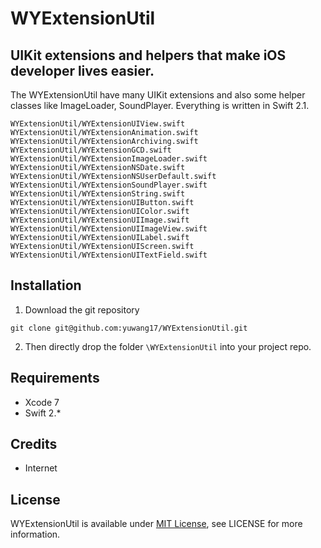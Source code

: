 # WYExtensionUtil

UIKit extensions and helpers that make iOS developer lives easier.
-----------
The WYExtensionUtil have many UIKit extensions and also some helper classes like ImageLoader, SoundPlayer. Everything is written in Swift 2.1.
```
WYExtensionUtil/WYExtensionUIView.swift
WYExtensionUtil/WYExtensionAnimation.swift
WYExtensionUtil/WYExtensionArchiving.swift
WYExtensionUtil/WYExtensionGCD.swift
WYExtensionUtil/WYExtensionImageLoader.swift
WYExtensionUtil/WYExtensionNSDate.swift
WYExtensionUtil/WYExtensionNSUserDefault.swift
WYExtensionUtil/WYExtensionSoundPlayer.swift
WYExtensionUtil/WYExtensionString.swift
WYExtensionUtil/WYExtensionUIButton.swift
WYExtensionUtil/WYExtensionUIColor.swift
WYExtensionUtil/WYExtensionUIImage.swift
WYExtensionUtil/WYExtensionUIImageView.swift
WYExtensionUtil/WYExtensionUILabel.swift
WYExtensionUtil/WYExtensionUIScreen.swift
WYExtensionUtil/WYExtensionUITextField.swift

```

## Installation
1. Download the git repository
```fish
git clone git@github.com:yuwang17/WYExtensionUtil.git
```
2. Then directly drop the folder ```\WYExtensionUtil``` into your project repo.

## Requirements
* Xcode 7
* Swift 2.*

## Credits
* Internet

## License
WYExtensionUtil is available under [MIT License](LICENSE), see LICENSE for more information.
